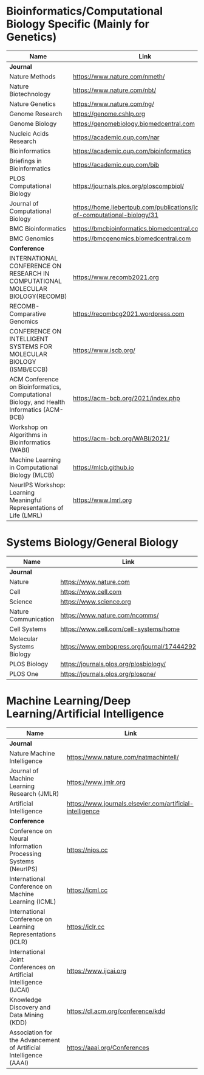 # Bioinformatics/Computational Biology Specific (Mainly for Genetics)
|      Name       | Link    |
|-----------------|------------|
|**Journal**  ||
|Nature Methods  |https://www.nature.com/nmeth/|
|Nature Biotechnology  |https://www.nature.com/nbt/|
|Nature Genetics  |https://www.nature.com/ng/|
|Genome Research  |https://genome.cshlp.org|
|Genome Biology |https://genomebiology.biomedcentral.com|
|Nucleic Acids Research |https://academic.oup.com/nar|
|Bioinformatics  |https://academic.oup.com/bioinformatics|
|Briefings in Bioinformatics                 |https://academic.oup.com/bib       |
|PLOS Computational Biology           |  https://journals.plos.org/ploscompbiol/   |
|Journal of Computational Biology                 |https://home.liebertpub.com/publications/journal-of-computational-biology/31       |
|BMC Bioinformatics                 |https://bmcbioinformatics.biomedcentral.com     | 
|BMC Genomics                 |https://bmcgenomics.biomedcentral.com | 
|**Conference**  ||
|INTERNATIONAL CONFERENCE ON RESEARCH IN COMPUTATIONAL MOLECULAR BIOLOGY(RECOMB)                 |https://www.recomb2021.org   | 
|RECOMB-Comparative Genomics                 |https://recombcg2021.wordpress.com       | 
|CONFERENCE ON INTELLIGENT SYSTEMS FOR MOLECULAR BIOLOGY (ISMB/ECCB)                 |https://www.iscb.org/      | 
|ACM Conference on Bioinformatics, Computational Biology, and Health Informatics (ACM-BCB)                 |https://acm-bcb.org/2021/index.php      | 
|Workshop on Algorithms in Bioinformatics (WABI)                 |https://acm-bcb.org/WABI/2021/      | 
|Machine Learning in Computational Biology (MLCB)                 |https://mlcb.github.io  | 
|NeurIPS Workshop: Learning Meaningful Representations of Life (LMRL)                 |https://www.lmrl.org       | 

# Systems Biology/General Biology
|      Name       | Link    |
|-----------------|------------|
|**Journal**  ||
|Nature  |https://www.nature.com|
|Cell  |https://www.cell.com|
|Science  |https://www.science.org|
|Nature Communication  |https://www.nature.com/ncomms/|
|Cell Systems  |https://www.cell.com/cell-systems/home|
|Molecular Systems Biology  |https://www.embopress.org/journal/17444292|
|PLOS Biology  |https://journals.plos.org/plosbiology/|
|PLOS One  |https://journals.plos.org/plosone/|

# Machine Learning/Deep Learning/Artificial Intelligence
|      Name       | Link    |
|-----------------|------------|
|**Journal**  ||
|Nature Machine Intelligence  |https://www.nature.com/natmachintell/|
|Journal of Machine Learning Research (JMLR)  |https://www.jmlr.org|
|Artificial Intelligence|https://www.journals.elsevier.com/artificial-intelligence|
|**Conference**  ||
|Conference on Neural Information Processing Systems (NeurIPS)  |https://nips.cc|
| International Conference on Machine Learning (ICML)  |https://icml.cc|
|International Conference on Learning Representations (ICLR)  |https://iclr.cc|
|International Joint Conferences on Artificial Intelligence (IJCAI)  |https://www.ijcai.org|
|Knowledge Discovery and Data Mining (KDD)  |https://dl.acm.org/conference/kdd|
|Association for the Advancement of Artificial Intelligence (AAAI)  |https://aaai.org/Conferences|